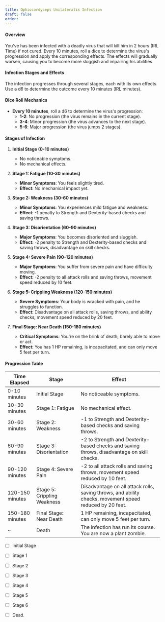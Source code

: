 ```yaml
---
title: Ophiocordyceps Unilateralis Infection
draft: false
order:
---
```


#### Overview

You've has been infected with a deadly virus that will kill him in 2 hours (IRL Time) if not cured. Every 10 minutes, roll a dice to determine the virus's progression and apply the corresponding effects. The effects will gradually worsen, causing you to become more sluggish and impairing his abilities.

#### Infection Stages and Effects

The infection progresses through several stages, each with its own effects. Use a d6 to determine the outcome every 10 minutes (IRL minutes).

#### Dice Roll Mechanics

- **Every 10 minutes**, roll a d6 to determine the virus's progression:
  - **1-2**: No progression (the virus remains in the current stage).
  - **3-4**: Minor progression (the virus advances to the next stage).
  - **5-6**: Major progression (the virus jumps 2 stages).

#### Stages of Infection

1. **Initial Stage (0-10 minutes)**

   - No noticeable symptoms.
   - No mechanical effects.

2. **Stage 1: Fatigue (10-30 minutes)**

   - **Minor Symptoms**: You feels slightly tired.
   - **Effect**: No mechanical impact yet.

3. **Stage 2: Weakness (30-60 minutes)**

   - **Minor Symptoms**: You experiences mild fatigue and weakness.
   - **Effect**: -1 penalty to Strength and Dexterity-based checks and saving throws.

4. **Stage 3: Disorientation (60-90 minutes)**

   - **Major Symptoms**: You becomes disoriented and sluggish.
   - **Effect**: -2 penalty to Strength and Dexterity-based checks and saving throws, disadvantage on skill checks.

5. **Stage 4: Severe Pain (90-120 minutes)**

   - **Major Symptoms**: You suffer from severe pain and have difficulty moving.
   - **Effect**: -2 penalty to all attack rolls and saving throws, movement speed reduced by 10 feet.

6. **Stage 5: Crippling Weakness (120-150 minutes)**

   - **Severe Symptoms**: Your body is wracked with pain, and he struggles to function.
   - **Effect**: Disadvantage on all attack rolls, saving throws, and ability checks, movement speed reduced by 20 feet.

7. **Final Stage: Near Death (150-180 minutes)**
   - **Critical Symptoms**: You're on the brink of death, barely able to move or act.
   - **Effect**: You has 1 HP remaining, is incapacitated, and can only move 5 feet per turn.

#### Progression Table

| Time Elapsed    | Stage                       | Effect                                                                                                  |
| --------------- | --------------------------- | ------------------------------------------------------------------------------------------------------- |
| 0-10 minutes    | Initial Stage               | No noticeable symptoms.                                                                                 |
| 10-30 minutes   | Stage 1: Fatigue            | No mechanical effect.                                                                                   |
| 30-60 minutes   | Stage 2: Weakness           | -1 to Strength and Dexterity-based checks and saving throws.                                            |
| 60-90 minutes   | Stage 3: Disorientation     | -2 to Strength and Dexterity-based checks and saving throws, disadvantage on skill checks.              |
| 90-120 minutes  | Stage 4: Severe Pain        | -2 to all attack rolls and saving throws, movement speed reduced by 10 feet.                            |
| 120-150 minutes | Stage 5: Crippling Weakness | Disadvantage on all attack rolls, saving throws, and ability checks, movement speed reduced by 20 feet. |
| 150-180 minutes | Final Stage: Near Death     | 1 HP remaining, incapacitated, can only move 5 feet per turn.                                           |
| ~               | Death                       | The infection has run its course. You are now a plant zombie.                                           |

- [ ] Initial Stage
- [ ] Stage 1
- [ ] Stage 2
- [ ] Stage 3
- [ ] Stage 4
- [ ] Stage 5
- [ ] Stage 6
- [ ] Dead.


